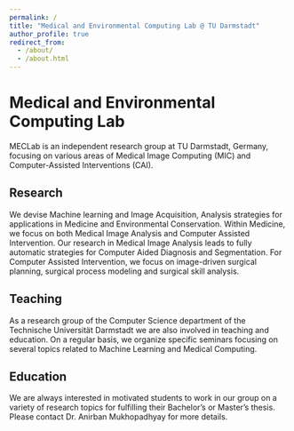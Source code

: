 ```yaml
---
permalink: /
title: "Medical and Environmental Computing Lab @ TU Darmstadt"
author_profile: true
redirect_from: 
  - /about/
  - /about.html
---
```



# Medical and Environmental Computing Lab

MECLab is an independent research group at TU Darmstadt, Germany, focusing on various areas of Medical Image Computing (MIC) and
Computer-Assisted Interventions (CAI).

## Research

We devise Machine learning and Image Acquisition, Analysis strategies for applications in Medicine and Environmental Conservation.
Within Medicine, we focus on both Medical Image Analysis and Computer Assisted Intervention.
Our research in Medical Image Analysis leads to fully automatic strategies for Computer Aided Diagnosis and Segmentation.
For Computer Assisted Intervention, we focus on image-driven surgical planning, surgical process modeling and surgical skill analysis.

## Teaching

As a research group of the Computer Science department of the Technische Universität Darmstadt we are also involved in teaching and education.
On a regular basis, we organize specific seminars focusing on several topics related to Machine Learning and Medical Computing.

## Education

We are always interested in motivated students to work in our group on a variety of research topics for fulfilling their Bachelor’s or Master’s thesis.
Please contact Dr. Anirban Mukhopadhyay for more details.
